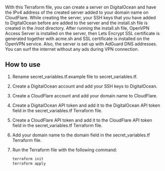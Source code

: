 With this Terraform file, you can create a server on DigitalOcean and have the IPv4 address of the created server added to your domain name on CloudFlare. While creating the server, your SSH keys that you have added to DigitalOcean before are added to the server and the install.sh file is created in the /root directory. After running the install.sh file, OpenVPN Access Server is installed on the server, then Lets Encrypt SSL certificate is generated together with acme.sh and SSL certificate is installed on the OpenVPN service. Also, the server is set up with AdGuard DNS addresses. You can surf the internet without any ads during VPN connection.

## How to use

1. Rename secret_variables.tf.example file to secret_variables.tf.
2. Create a DigitalOcean account and add your SSH keys to DigitalOcean.
3. Create a CloudFlare account and add your domain name to CloudFlare.
4. Create a DigitalOcean API token and add it to the DigitalOcean API token field in the secret_variables.tf Terraform file.
5. Create a CloudFlare API token and add it to the CloudFlare API token field in the secret_variables.tf Terraform file.
6. Add your domain name to the domain field in the secret_variables.tf Terraform file.
7. Run the Terraform file with the following command:

    ```bash
    terraform init
    terraform apply
    ```